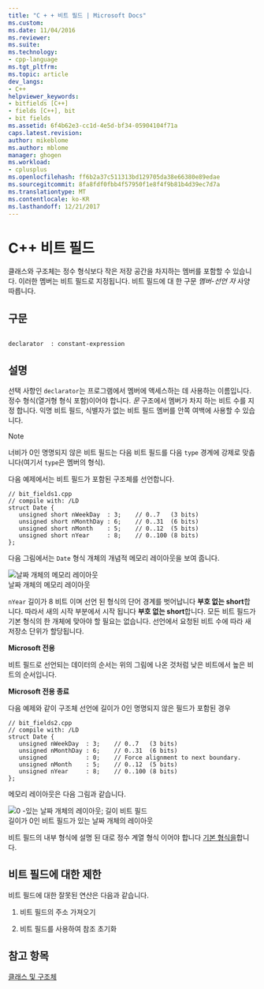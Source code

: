 ```yaml
---
title: "C + + 비트 필드 | Microsoft Docs"
ms.custom: 
ms.date: 11/04/2016
ms.reviewer: 
ms.suite: 
ms.technology:
- cpp-language
ms.tgt_pltfrm: 
ms.topic: article
dev_langs:
- C++
helpviewer_keywords:
- bitfields [C++]
- fields [C++], bit
- bit fields
ms.assetid: 6f4b62e3-cc1d-4e5d-bf34-05904104f71a
caps.latest.revision: 
author: mikeblome
ms.author: mblome
manager: ghogen
ms.workload:
- cplusplus
ms.openlocfilehash: ff6b2a37c511313bd129705da38e66380e89edae
ms.sourcegitcommit: 8fa8fdf0fbb4f57950f1e8f4f9b81b4d39ec7d7a
ms.translationtype: MT
ms.contentlocale: ko-KR
ms.lasthandoff: 12/21/2017
---
```

# <a name="c-bit-fields"></a>C++ 비트 필드
클래스와 구조체는 정수 형식보다 작은 저장 공간을 차지하는 멤버를 포함할 수 있습니다. 이러한 멤버는 비트 필드로 지정됩니다. 비트 필드에 대 한 구문 *멤버-선언 자* 사양 따릅니다.  
  
## <a name="syntax"></a>구문  
  
```  
  
declarator  : constant-expression  
```  
  
## <a name="remarks"></a>설명  
 선택 사항인 `declarator`는 프로그램에서 멤버에 액세스하는 데 사용하는 이름입니다. 정수 형식(열거형 형식 포함)이어야 합니다. *문* 구조에서 멤버가 차지 하는 비트 수를 지정 합니다. 익명 비트 필드, 식별자가 없는 비트 필드 멤버를 안쪽 여백에 사용할 수 있습니다.  
  
> [!NOTE]
>  너비가 0인 명명되지 않은 비트 필드는 다음 비트 필드를 다음 `type` 경계에 강제로 맞춥니다(여기서 `type`은 멤버의 형식).  
  
 다음 예제에서는 비트 필드가 포함된 구조체를 선언합니다.  
  
```  
// bit_fields1.cpp  
// compile with: /LD  
struct Date {  
   unsigned short nWeekDay  : 3;    // 0..7   (3 bits)  
   unsigned short nMonthDay : 6;    // 0..31  (6 bits)  
   unsigned short nMonth    : 5;    // 0..12  (5 bits)  
   unsigned short nYear     : 8;    // 0..100 (8 bits)  
};  
```  
  
 다음 그림에서는 `Date` 형식 개체의 개념적 메모리 레이아웃을 보여 줍니다.  
  
 ![날짜 개체의 메모리 레이아웃](../cpp/media/vc38uq1.png "vc38UQ1")  
날짜 개체의 메모리 레이아웃  
  
 `nYear` 길이가 8 비트 이며 선언 된 형식의 단어 경계를 벗어납니다 **부호 없는 short**합니다. 따라서 새의 시작 부분에서 시작 됩니다 **부호 없는 short**합니다. 모든 비트 필드가 기본 형식의 한 개체에 맞아야 할 필요는 없습니다. 선언에서 요청된 비트 수에 따라 새 저장소 단위가 할당됩니다.  
  
 **Microsoft 전용**  
  
 비트 필드로 선언되는 데이터의 순서는 위의 그림에 나온 것처럼 낮은 비트에서 높은 비트의 순서입니다.  
  
 **Microsoft 전용 종료**  
  
 다음 예제와 같이 구조체 선언에 길이가 0인 명명되지 않은 필드가 포함된 경우  
  
```  
// bit_fields2.cpp  
// compile with: /LD  
struct Date {  
   unsigned nWeekDay  : 3;    // 0..7   (3 bits)  
   unsigned nMonthDay : 6;    // 0..31  (6 bits)  
   unsigned           : 0;    // Force alignment to next boundary.  
   unsigned nMonth    : 5;    // 0..12  (5 bits)  
   unsigned nYear     : 8;    // 0..100 (8 bits)  
};  
```  
  
 메모리 레이아웃은 다음 그림과 같습니다.  
  
 ![0 &#45;있는 날짜 개체의 레이아웃; 길이 비트 필드](../cpp/media/vc38uq2.png "vc38UQ2")  
길이가 0인 비트 필드가 있는 날짜 개체의 레이아웃  
  
 비트 필드의 내부 형식에 설명 된 대로 정수 계열 형식 이어야 합니다 [기본 형식을](../cpp/fundamental-types-cpp.md)합니다.  
  
## <a name="restrictions-on-bit-fields"></a>비트 필드에 대한 제한  
 비트 필드에 대한 잘못된 연산은 다음과 같습니다.  
  
1.  비트 필드의 주소 가져오기  
  
2.  비트 필드를 사용하여 참조 초기화  
  
## <a name="see-also"></a>참고 항목  
 [클래스 및 구조체](../cpp/classes-and-structs-cpp.md)